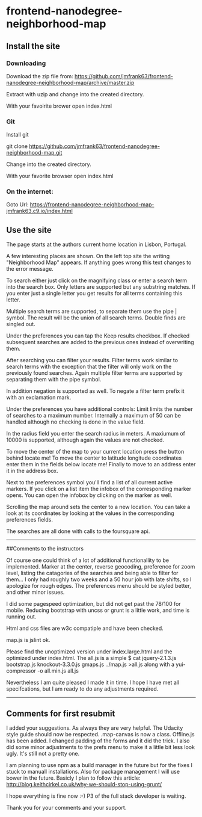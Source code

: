 # frontend-nanodegree-neighborhood-map

## Install the site

### Downloading

Download the zip file from: https://github.com/jmfrank63/frontend-nanodegree-neighborhood-map/archive/master.zip

Extract with uzip and change into the created directory.

With your favoirite brower open index.html

### Git

Install git

git clone https://github.com/jmfrank63/frontend-nanodegree-neighborhood-map.git

Change into the created directory.

With your favorite browser open index.html

### On the internet:

Goto Url: https://frontend-nanodegree-neighborhood-map-jmfrank63.c9.io/index.html

## Use the site

The page starts at the authors current home location in Lisbon, Portugal.

A few interesting places are shown. On the left top site the writing "Neighborhood Map"
appears. If anything goes wrong this text changes to the error message.

To search either just click on the magnifying class or enter a search term into
the search box. Only letters are supported but any substring matches. If you enter just
a single letter you get results for all terms containing this letter.

Multiple search terms are supported, to separate them use the pipe | symbol. The result
will be the union of all search terms. Double finds are singled out.

Under the preferences you can tap the Keep results checkbox. If checked subsequent searches
are added to the previous ones instead of overwriting them.

After searching you can filter your results. Filter terms work similar to search terms
with the exception that the filter will only work on the previously found searches.
Again multiple filter terms are supported by separating them with the pipe symbol.

In addition negation is supported as well. To negate a filter term prefix it with an
exclamation mark.

Under the preferences you have additional controls: Limit limits the number of searches
to a maximum number. Internally a maximum of 50 can be handled although no checking is done
in the value field.

In the radius field you enter the search radius in meters. A maxiumum of 10000 is supported,
although again the values are not checked.

To move the center of the map to your current location press the button behind locate me!
To move the center to latitude longitude coordinates enter them in the fields below locate
me!
Finally to move to an address enter it in the address box.

Next to the preferences symbol you'll find a list of all current active markers. If you click
on a list item the infobox of the corresponding marker opens. You can open the infobox by
clicking on the marker as well.

Scrolling the map around sets the center to a new location. You can take a look at its coordinates
by looking at the values in the corresponding preferences fields.

The searches are all done with calls to the foursquare api.

--------------------------------------------------------------

##Comments to the instructors

Of course one could think of a lot of additional functionallity to be implemented.
Marker at the center, reverse geocoding, preference for zoom level, listing
the catagories of the searches and being able to filter for them...
I only had roughly two weeks and a 50 hour job with late shifts, so I apologize for
rough edges. The preferences menu should be styled better, and other minor issues.

I did some pagespeed optimization, but did not get past the 78/100 for mobile.
Reducing bootstrap with uncss or grunt is a little work, and time is running out.

Html and css files are w3c compatiple and have been checked.

map.js is jslint ok.

Please find the unoptimized version under index.large.html and the optimized under
index.html.
The all.js is a simple
$ cat jquery-2.1.3.js bootstrap.js knockout-3.3.0.js gmaps.js ../map.js >all.js
along with a
yui-compressor -o all.min.js all.js

Nevertheless I am quite pleased I made it in time. I hope I have met all specifcations,
but I am ready to do any adjustments required.

-------------------------------------------------------------------
## Comments for first resubmit

I added your suggestions. As always they are very helpful. 
The Udacity style guide should now be respected. .map-canvas is now a class.
Offline.js has been added. I changed padding of the forms and it did the trick.
I also did some minor adjustments to the prefs menu to make it a little bit
less look ugly. It's still not a pretty one.

I am planning to use npm as a build manager in the future but for the fixes
I stuck to manuall installations. Also for package management I will use
bower in the future. Basicly I plan to follow this article:
http://blog.keithcirkel.co.uk/why-we-should-stop-using-grunt/

I hope everything is fine now :-) P3 of the full stack developer is waiting.

Thank you for your comments and your support.